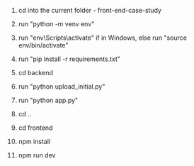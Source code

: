 1. cd into the current folder - front-end-case-study
2. run "python -m venv env"
3. run "env\Scripts\activate" if in Windows, else run "source env/bin/activate"

4. run "pip install -r requirements.txt"

5. cd backend

6. run "python upload_initial.py"
   
7. run "python app.py"
   
8. cd ..
9.  cd frontend
    
10. npm install
    
11. npm run dev